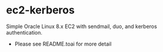 # ec2-kerberos
Simple Oracle Linux 8.x EC2 with sendmail, duo, and kerberos authentication.
*  Please see README.toai for more detail
